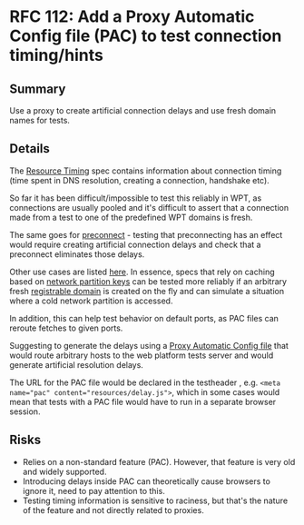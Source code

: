 # RFC 112: Add a Proxy Automatic Config file (PAC) to test connection timing/hints

## Summary

Use a proxy to create artificial connection delays and use fresh domain names for tests.

## Details

The [Resource Timing](https://w3c.github.io/resource-timing/) spec contains information about
connection timing (time spent in DNS resolution, creating a connection, handshake etc).

So far it has been difficult/impossible to test this reliably in WPT, as connections are usually
pooled and it's difficult to assert that a connection made from a test to one of the predefined
WPT domains is fresh.

The same goes for [preconnect](https://html.spec.whatwg.org/#link-type-preconnect) - testing that
preconnecting has an effect would require creating artificial connection delays and check that a
preconnect eliminates those delays.

Other use cases are listed [here](web-platform-tests/wpt#13465). In essence, specs that rely on
caching based on [network partition keys](https://fetch.spec.whatwg.org/#network-partition-keys)
can be tested more reliably if an arbitrary fresh [registrable domain](https://url.spec.whatwg.org/#host-registrable-domain) is created on the fly and can simulate a situation where a cold network
partition is accessed.

In addition, this can help test behavior on default ports, as PAC files can reroute fetches to
given ports.

Suggesting to generate the delays using a [Proxy Automatic Config file](https://developer.mozilla.org/en-US/docs/Web/HTTP/Proxy_servers_and_tunneling/Proxy_Auto-Configuration_PAC_file) that would route arbitrary hosts to the web platform tests server and would generate artificial resolution delays.

The URL for the PAC file would be declared in the testheader , e.g.
`<meta name="pac" content="resources/delay.js">`, which in some cases would mean that tests with a PAC
file would have to run in a separate browser session.


## Risks

* Relies on a non-standard feature (PAC). However, that feature is very old and widely supported.
* Introducing delays inside PAC can theoretically cause browsers to ignore it, need to pay attention to this.
* Testing timing information is sensitive to raciness, but that's the nature of the feature and
  not directly related to proxies.
